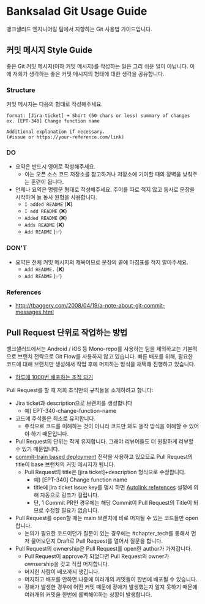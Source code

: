 # Banksalad Git Usage Guide

뱅크샐러드 엔지니어링 팀에서 지향하는 Git 사용법 가이드입니다.

## 커밋 메시지 Style Guide

좋은 Git 커밋 메시지(이하 커밋 메시지)를 작성하는 일은 그리 쉬운 일이 아닙니다. 이에 저희가 생각하는 좋은 커밋 메시지의 형태에 대한 생각을 공유합니다.

### Structure

커밋 메시지는 다음의 형태로 작성해주세요.

```
format: [Jira-ticket] + Short (50 chars or less) summary of changes
ex. [EPT-340] Change function name

Additional explanation if necessary.
(#issue or https://your-reference.com/link)
```

### DO

- 요약은 반드시 영어로 작성해주세요.
    + 이는 오픈 소스 코드 저장소를 참고하거나 저장소에 기여할 때의 장벽을 낮춰주는 훈련이 됩니다.
- 언제나 요약은 명령문 형태로 작성해주세요. 주어를 따로 적지 않고 동사로 문장을 시작하며 늘 동사 원형을 사용합니다.
    + `I added README` (:x:)
    + `I add README` (:x:)
    + `Added README` (:x:)
    + `Adds README` (:x:)
    + `Add README` (:white_check_mark:)

### DON'T

- 요약은 전체 커밋 메시지의 제목이므로 문장의 끝에 마침표를 적지 말아주세요.
    + `Add README.` (:x:)
    + `Add README` (:white_check_mark:)

### References

- http://tbaggery.com/2008/04/19/a-note-about-git-commit-messages.html

## Pull Request 단위로 작업하는 방법

뱅크샐러드에서는 Android / iOS 등 Mono-repo를 사용하는 팀을 제외하고는 기본적으로 브랜치 전략으로 Git Flow를 사용하지 않고 있습니다. 빠른 배포를 위해, 필요한 코드에 대해 브랜치만 생성해서 작업 후에 머지하는 방식을 채택해 진행하고 있습니다.

- [하루에 1000번 배포하는 조직 되기](https://blog.banksalad.com/tech/become-an-organization-that-deploys-1000-times-a-day/)

Pull Request를 할 때 저희 조직만의 규칙들을 소개하려고 합니다:

- Jira ticket과 description으로 브랜치를 생성합니다
    - 예) EPT-340-change-function-name
- 코드에 주석들은 최소로 유지합니다.
    - 주석으로 코드를 이해하는 것이 아니라 코드만 봐도 동작 방식을 이해할 수 있어야 하기 때문입니다.
- Pull Request의 단위는 작게 유지합니다. 그래야 리뷰어들도 더 원활하게 리뷰할 수 있기 때문입니다.
- [commit-train based deployment](https://blog.banksalad.com/tech/become-an-organization-that-deploys-1000-times-a-day/?gclid=Cj0KCQiA3NX_BRDQARIsALA3fIJ1dXP9Btp4Jqkze2iTPbMh2W3hlXi6ORJJsXBPvkX-d3jSDmGacx4aAphzEALw_wcB#lightweight-branching-model)
  전략을 사용하고 있으므로 Pull Request의 title이 base 브랜치의 커밋 메시지가 됩니다.
    - Pull Request의 title은 [jira ticket]+description 형식으로 수정합니다.
      - 예) [EPT-340] Change function name
      - title에 jira ticket issue key를 명시
        하면 [Autolink references](https://docs.github.com/en/github/administering-a-repository/configuring-autolinks-to-reference-external-resources)
        설정에 의해 자동으로 링크가 걸립니다.
      - 단, 1 Commit PR인 경우에는 해당 Commit이 Pull Request의 Title이 되므로 수정할 필요가 없습니다.
- Pull Request를 open할 때는 main 브랜치에 바로 머지될 수 있는 코드들만 open합니다.
    - 논의가 필요한 코드이던가 질문이 있는 경우에는 #chapter_tech를 통해서 먼저 물어보던지 Draft로 Pull Request를 열어서 질문을 합니다.
- Pull Request의 ownership은 Pull Request를 open한 author가 가져갑니다.
    - Pull Request이 approve가 되었다면 Pull Request의 owner가 ownsership을 갖고 직접 머지합니다.
    - 머지한 사람이 배포까지 챙깁니다.
    - 머지하고 배포를 안하면 나중에 여러개의 커밋들이 한번에 배포될 수 있습니다.
    - 장애가 발생한 경우에 어떤 커밋 때문에 장애가 발생했는지 알지 못하기 때문에 여러개의 커밋을 한번에 롤백해야하는 상황이 발생합니다.
